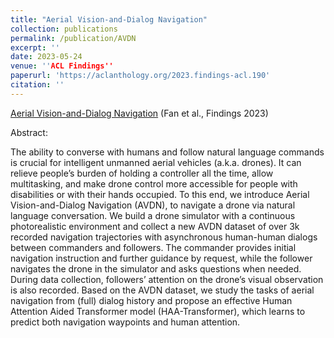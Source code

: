 ```yaml
---
title: "Aerial Vision-and-Dialog Navigation"
collection: publications
permalink: /publication/AVDN
excerpt: ''
date: 2023-05-24
venue: ''ACL Findings''
paperurl: 'https://aclanthology.org/2023.findings-acl.190'
citation: ''
---
```



[Aerial Vision-and-Dialog Navigation](https://aclanthology.org/2023.findings-acl.190) (Fan et al., Findings 2023)

Abstract: 

The ability to converse with humans and follow natural language commands is crucial for intelligent unmanned aerial vehicles (a.k.a. drones). It can relieve people’s burden of holding a controller all the time, allow multitasking, and make drone control more accessible for people with disabilities or with their hands occupied. To this end, we introduce Aerial Vision-and-Dialog Navigation (AVDN), to navigate a drone via natural language conversation. We build a drone simulator with a continuous photorealistic environment and collect a new AVDN dataset of over 3k recorded navigation trajectories with asynchronous human-human dialogs between commanders and followers. The commander provides initial navigation instruction and further guidance by request, while the follower navigates the drone in the simulator and asks questions when needed. During data collection, followers’ attention on the drone’s visual observation is also recorded. Based on the AVDN dataset, we study the tasks of aerial navigation from (full) dialog history and propose an effective Human Attention Aided Transformer model (HAA-Transformer), which learns to predict both navigation waypoints and human attention.




